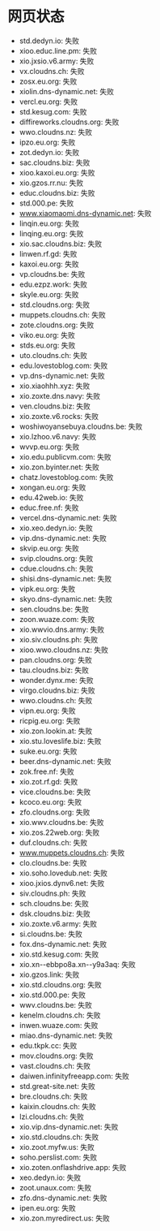 # 网页状态
- std.dedyn.io: 失败
- xioo.educ.line.pm: 失败
- xio.jxsio.v6.army: 失败
- vx.cloudns.ch: 失败
- zosx.eu.org: 失败
- xiolin.dns-dynamic.net: 失败
- vercl.eu.org: 失败
- std.kesug.com: 失败
- diffireworks.cloudns.org: 失败
- wwo.cloudns.nz: 失败
- ipzo.eu.org: 失败
- zot.dedyn.io: 失败
- sac.cloudns.biz: 失败
- xioo.kaxoi.eu.org: 失败
- xio.gzos.rr.nu: 失败
- educ.cloudns.biz: 失败
- std.000.pe: 失败
- www.xiaomaomi.dns-dynamic.net: 失败
- linqin.eu.org: 失败
- linqing.eu.org: 失败
- xio.sac.cloudns.biz: 失败
- linwen.rf.gd: 失败
- kaxoi.eu.org: 失败
- vp.cloudns.be: 失败
- edu.ezpz.work: 失败
- skyle.eu.org: 失败
- std.cloudns.org: 失败
- muppets.cloudns.ch: 失败
- zote.cloudns.org: 失败
- viko.eu.org: 失败
- stds.eu.org: 失败
- uto.cloudns.ch: 失败
- edu.lovestoblog.com: 失败
- vp.dns-dynamic.net: 失败
- xio.xiaohhh.xyz: 失败
- xio.zoxte.dns.navy: 失败
- ven.cloudns.biz: 失败
- xio.zoxte.v6.rocks: 失败
- woshiwoyansebuya.cloudns.be: 失败
- xio.lzhoo.v6.navy: 失败
- wvvp.eu.org: 失败
- xio.edu.publicvm.com: 失败
- xio.zon.byinter.net: 失败
- chatz.lovestoblog.com: 失败
- xongan.eu.org: 失败
- edu.42web.io: 失败
- educ.free.nf: 失败
- vercel.dns-dynamic.net: 失败
- xio.xeo.dedyn.io: 失败
- vip.dns-dynamic.net: 失败
- skvip.eu.org: 失败
- svip.cloudns.org: 失败
- cdue.cloudns.ch: 失败
- shisi.dns-dynamic.net: 失败
- vipk.eu.org: 失败
- skyo.dns-dynamic.net: 失败
- sen.cloudns.be: 失败
- zoon.wuaze.com: 失败
- xio.wwvio.dns.army: 失败
- xio.siv.cloudns.ph: 失败
- xioo.wwo.cloudns.nz: 失败
- pan.cloudns.org: 失败
- tau.cloudns.biz: 失败
- wonder.dynx.me: 失败
- virgo.cloudns.biz: 失败
- wwo.cloudns.ch: 失败
- vipn.eu.org: 失败
- ricpig.eu.org: 失败
- xio.zon.lookin.at: 失败
- xio.stu.loveslife.biz: 失败
- suke.eu.org: 失败
- beer.dns-dynamic.net: 失败
- zok.free.nf: 失败
- xio.zot.rf.gd: 失败
- vice.cloudns.be: 失败
- kcoco.eu.org: 失败
- zfo.cloudns.org: 失败
- xio.wwv.cloudns.be: 失败
- xio.zos.22web.org: 失败
- duf.cloudns.ch: 失败
- www.muppets.cloudns.ch: 失败
- clo.cloudns.be: 失败
- xio.soho.lovedub.net: 失败
- xioo.jxios.dynv6.net: 失败
- siv.cloudns.ph: 失败
- sch.cloudns.be: 失败
- dsk.cloudns.biz: 失败
- xio.zoxte.v6.army: 失败
- si.cloudns.be: 失败
- fox.dns-dynamic.net: 失败
- xio.std.kesug.com: 失败
- xio.xn--ebbpo8a.xn--y9a3aq: 失败
- xio.gzos.link: 失败
- xio.std.cloudns.org: 失败
- xio.std.000.pe: 失败
- wwv.cloudns.be: 失败
- kenelm.cloudns.ch: 失败
- inwen.wuaze.com: 失败
- miao.dns-dynamic.net: 失败
- edu.tkpk.cc: 失败
- mov.cloudns.org: 失败
- vast.cloudns.ch: 失败
- daiwen.infinityfreeapp.com: 失败
- std.great-site.net: 失败
- bre.cloudns.ch: 失败
- kaixin.cloudns.ch: 失败
- lzi.cloudns.ch: 失败
- xio.vip.dns-dynamic.net: 失败
- xio.std.cloudns.ch: 失败
- xio.zoot.myfw.us: 失败
- soho.perslist.com: 失败
- xio.zoten.onflashdrive.app: 失败
- xeo.dedyn.io: 失败
- zoot.unaux.com: 失败
- zfo.dns-dynamic.net: 失败
- ipen.eu.org: 失败
- xio.zon.myredirect.us: 失败
